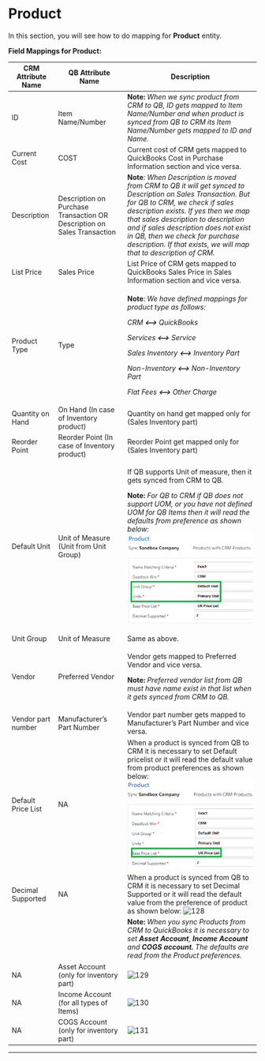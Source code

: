 # Product

In this section, you will see how to do mapping for **Product** entity.

**Field Mappings for Product:**

| **CRM Attribute Name** | **QB Attribute Name**                                                   | **Description**                                                                                                                                                                                                                                                                                                                                                                                                                        |
| ---------------------- | ----------------------------------------------------------------------- | -------------------------------------------------------------------------------------------------------------------------------------------------------------------------------------------------------------------------------------------------------------------------------------------------------------------------------------------------------------------------------------------------------------------------------------- |
| ID                     | Item Name/Number                                                        | **Note:** _When we sync product from CRM to QB, ID gets mapped to Item Name/Number and when product is synced from QB to CRM its Item Name/Number gets mapped to ID and Name._                                                                                                                                                                                                                                                         |
| Current Cost           | COST                                                                    | Current cost of CRM gets mapped to QuickBooks Cost in Purchase Information section and vice versa.                                                                                                                                                                                                                                                                                                                                     |
| Description            | Description on Purchase Transaction OR Description on Sales Transaction | **Note**: _When Description is moved from CRM to QB it will get synced to Description on Sales Transaction. But for QB to CRM, we check if sales description exists. If yes then we map that sales description to description and if sales description does not exist in QB, then we check for purchase description. If that exists, we will map that to description of CRM._                                                          |
| List Price             | Sales Price                                                             | List Price of CRM gets mapped to QuickBooks Sales Price in Sales Information section and vice versa.                                                                                                                                                                                                                                                                                                                                   |
| Product Type           | Type                                                                    | <p><strong>Note</strong>: <em>We have defined mappings for product type as follows:</em></p><p><em>CRM <strong>&#x3C;--></strong> QuickBooks</em> </p><p><em>Services <strong>&#x3C;--></strong> Service</em></p><p><em>Sales Inventory <strong>&#x3C;--></strong> Inventory Part</em></p><p><em>Non-Inventory <strong>&#x3C;--></strong> Non-Inventory Part</em></p><p><em>Flat Fees <strong>&#x3C;--></strong> Other Charge</em></p> |
| Quantity on Hand       | On Hand (In case of Inventory product)                                  | Quantity on hand get mapped only for (Sales Inventory part)                                                                                                                                                                                                                                                                                                                                                                            |
| Reorder Point          | Reorder Point (In case of Inventory product)                            | Reorder Point get mapped only for (Sales Inventory part)                                                                                                                                                                                                                                                                                                                                                                               |
| Default Unit           | Unit of Measure (Unit from Unit Group)                                  | <p>If QB supports Unit of measure, then it gets synced from CRM to QB. </p><p><strong>Note:</strong> <em>For QB to CRM if QB does not support UOM, or you have not defined UOM for QB Items then it will read the defaults from preference as shown below:</em>               <img src="../../../.gitbook/assets/Prod Mapp_1.png" alt="126"></p>                                                                                       |
| Unit Group             | Unit of Measure                                                         | Same as above.                                                                                                                                                                                                                                                                                                                                                                                                                         |
| Vendor                 | Preferred Vendor                                                        | <p>Vendor gets mapped to Preferred Vendor and vice versa. </p><p><strong>Note:</strong> <em>Preferred vendor list from QB must have name exist in that list when it gets synced from CRM to QB.</em></p>                                                                                                                                                                                                                               |
| Vendor part number     | Manufacturer’s Part Number                                              | Vendor part number gets mapped to Manufacturer’s Part Number and vice versa.                                                                                                                                                                                                                                                                                                                                                           |
| Default Price List     | NA                                                                      | When a product is synced from QB to CRM it is necessary to set Default pricelist or it will read the default value from product preferences as shown below:                                        <img src="../../../.gitbook/assets/Prod Mapp_2.png" alt="127" data-size="original">                                                                                                                                                 |
| Decimal Supported      | NA                                                                      | When a product is synced from QB to CRM it is necessary to set Decimal Supported or it will read the default value from the preference of product as shown below:         ![128](<../../../.gitbook/assets/Prod Mapp\_3.png>)                                                                                                                                                                                                          |
|                        |                                                                         | **Note:** _When you sync Products from CRM to QuickBooks it is necessary to set **Asset Account**, **Income Account** and **COGS account.** The defaults are read from the Product preferences._                                                                                                                                                                                                                                       |
| NA                     | Asset Account (only for inventory part)                                 | ![129](<../../../.gitbook/assets/Prod Mapp\_4.png>)                                                                                                                                                                                                                                                                                                                                                                                    |
| NA                     | Income Account (for all types of Items)                                 | ![130](<../../../.gitbook/assets/Prod Mapp\_5.png>)                                                                                                                                                                                                                                                                                                                                                                                    |
| NA                     | COGS Account (only for inventory part)                                  | ![131](<../../../.gitbook/assets/Prod Mapp\_6.png>)                                                                                                                                                                                                                                                                                                                                                                                    |

****
